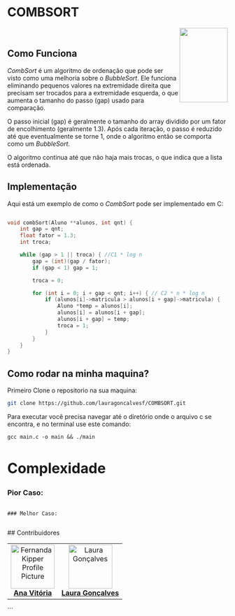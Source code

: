 # COMBSORT


<div>
<img align="right" width="110" height="170" src="https://assecom.ufersa.edu.br/wp-content/uploads/sites/24/2014/09/PNG-bras%C3%A3o-Ufersa.png">
<br>



## Como Funciona

*CombSort* é um algoritmo de ordenação que pode ser visto como uma melhoria sobre o *BubbleSort*. Ele funciona eliminando pequenos valores na extremidade direita que precisam ser trocados para a extremidade esquerda, o que aumenta o tamanho do passo (gap) usado para comparação.

O passo inicial (gap) é geralmente o tamanho do array dividido por um fator de encolhimento (geralmente 1.3). Após cada iteração, o passo é reduzido até que eventualmente se torne 1, onde o algoritmo então se comporta como um *BubbleSort*.

O algoritmo continua até que não haja mais trocas, o que indica que a lista está ordenada.

## Implementação

Aqui está um exemplo de como o *CombSort* pode ser implementado em C:

```c

void combSort(Aluno **alunos, int qnt) {
    int gap = qnt;
    float fator = 1.3;
    int troca;

    while (gap > 1 || troca) { //C1 * log n
        gap = (int)(gap / fator);
        if (gap < 1) gap = 1;

        troca = 0;

        for (int i = 0; i + gap < qnt; i++) { // C2 * n * log n
            if (alunos[i]->matricula > alunos[i + gap]->matricula) {
                Aluno *temp = alunos[i];
                alunos[i] = alunos[i + gap];
                alunos[i + gap] = temp;
                troca = 1;
            }
        }
    }
}

```



## Como rodar na minha maquina?

Primeiro Clone o repositorio na sua maquina:

```bash
git clone https://github.com/lauragoncalvesf/COMBSORT.git
```

Para executar você precisa navegar até o diretório onde o arquivo c se encontra, e no terminal use este comando:

```
gcc main.c -o main && ./main
```

  <h2 id="complexity" style="font-weight: bold; font-size: 2rem">Complexidade</h2>

### Pior Caso:


```

### Melhor Caso:


```

</div>
## Contribuidores
<table> <tr> <td align="center"> <a href="#"> <img src="https://avatars.githubusercontent.com/u/162624679?v=4" width="100px;" alt="Fernanda Kipper Profile Picture"/><br> <sub> <a href="https://github.com/anavitoriaq"><b>Ana Vitória</b></a> </sub> </a> </td> <td align="center"> <a href="#"> <img src="https://avatars.githubusercontent.com/u/143735022?v=4" width="100px;" alt="Laura Gonçalves"/><br> <sub> <a href="https://github.com/lauragoncalvesf"><b>Laura Gonçalves</b></a> </sub> </a> </td> </tr> </table> ```